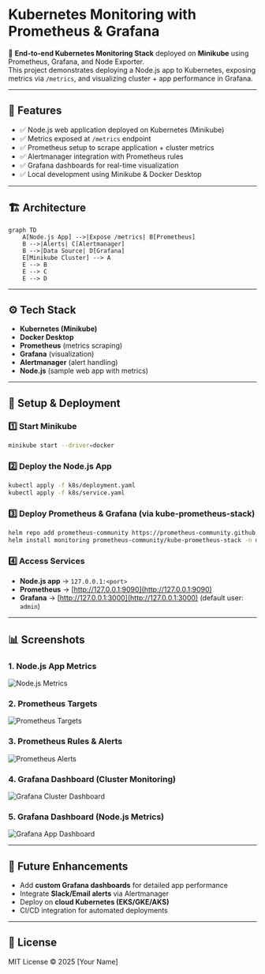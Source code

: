 # Kubernetes Monitoring with Prometheus & Grafana

🚀 **End-to-end Kubernetes Monitoring Stack** deployed on **Minikube** using Prometheus, Grafana, and Node Exporter.  
This project demonstrates deploying a Node.js app to Kubernetes, exposing metrics via `/metrics`, and visualizing cluster + app performance in Grafana.

---

## 📌 Features
- ✅ Node.js web application deployed on Kubernetes (Minikube)
- ✅ Metrics exposed at `/metrics` endpoint
- ✅ Prometheus setup to scrape application + cluster metrics
- ✅ Alertmanager integration with Prometheus rules
- ✅ Grafana dashboards for real-time visualization
- ✅ Local development using Minikube & Docker Desktop

---

## 🏗️ Architecture
```mermaid
graph TD
    A[Node.js App] -->|Expose /metrics| B[Prometheus]
    B -->|Alerts| C[Alertmanager]
    B -->|Data Source| D[Grafana]
    E[Minikube Cluster] --> A
    E --> B
    E --> C
    E --> D
```

---

## ⚙️ Tech Stack
- **Kubernetes (Minikube)**
- **Docker Desktop**
- **Prometheus** (metrics scraping)
- **Grafana** (visualization)
- **Alertmanager** (alert handling)
- **Node.js** (sample web app with metrics)

---

## 🚀 Setup & Deployment

### 1️⃣ Start Minikube
```bash
minikube start --driver=docker
```

### 2️⃣ Deploy the Node.js App
```bash
kubectl apply -f k8s/deployment.yaml
kubectl apply -f k8s/service.yaml
```

### 3️⃣ Deploy Prometheus & Grafana (via kube-prometheus-stack)
```bash
helm repo add prometheus-community https://prometheus-community.github.io/helm-charts
helm install monitoring prometheus-community/kube-prometheus-stack -n monitoring --create-namespace
```

### 4️⃣ Access Services
- **Node.js app** → `127.0.0.1:<port>`  
- **Prometheus** → [http://127.0.0.1:9090](http://127.0.0.1:9090)  
- **Grafana** → [http://127.0.0.1:3000](http://127.0.0.1:3000) (default user: `admin`)  

---

## 📊 Screenshots

### 1. Node.js App Metrics
![Node.js Metrics](screenshots/Screenshot_1.png)

### 2. Prometheus Targets
![Prometheus Targets](screenshots/Screenshot_2.png)

### 3. Prometheus Rules & Alerts
![Prometheus Alerts](screenshots/Screenshot_3.png)

### 4. Grafana Dashboard (Cluster Monitoring)
![Grafana Cluster Dashboard](screenshots/Screenshot_4.png)

### 5. Grafana Dashboard (Node.js Metrics)
![Grafana App Dashboard](screenshots/Screenshot_5.png)

---

## 🔮 Future Enhancements
- Add **custom Grafana dashboards** for detailed app performance  
- Integrate **Slack/Email alerts** via Alertmanager  
- Deploy on **cloud Kubernetes (EKS/GKE/AKS)**  
- CI/CD integration for automated deployments  

---

## 📜 License
MIT License © 2025 [Your Name]
